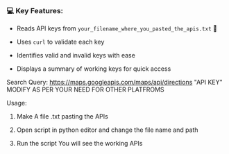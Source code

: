 ### 💻 Key Features:

- Reads API keys from `your_filename_where_you_pasted_the_apis.txt` 📄 

- Uses `curl` to validate each key 

- Identifies valid and invalid keys with ease 

- Displays a summary of working keys for quick access 



Search Query:  https://maps.googleapis.com/maps/api/directions "API KEY"  MODIFY AS PER YOUR NEED FOR OTHER PLATFROMS



Usage:

1) Make A file .txt pasting the APIs

2) Open script in python editor and change the file name and path

3) Run the script You will see the working APIs
